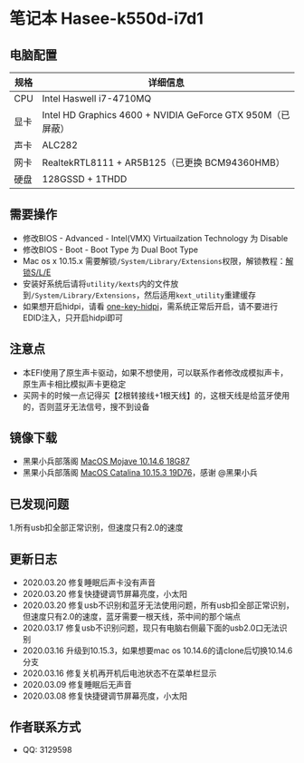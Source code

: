# 笔记本 Hasee-k550d-i7d1


## 电脑配置
| 规格  | 详细信息     |
| ---- | ----------  |
| CPU | Intel Haswell i7-4710MQ |
| 显卡 | Intel HD Graphics 4600 + NVIDIA GeForce GTX 950M（已屏蔽） |
| 声卡 | ALC282 |
| 网卡 | RealtekRTL8111 + AR5B125（已更换 BCM94360HMB） |
| 硬盘 | 128GSSD + 1THDD |


## 需要操作
- 修改BIOS - Advanced - Intel(VMX) Virtuailzation Technology 为 Disable
- 修改BIOS - Boot - Boot Type 为 Dual Boot Type
- Mac os x 10.15.x 需要解锁`/System/Library/Extensions`权限，解锁教程：[解锁S/L/E](https://www.jianshu.com/p/ea9c81841afa)
- 安装好系统后请将`utility/kexts`内的文件放到`/System/Library/Extensions`，然后适用`kext_utility`重建缓存
- 如果想开启hidpi，请看 [one-key-hidpi](https://github.com/xzhih/one-key-hidpi)，需系统正常后开启，请不要进行EDID注入，只开启hidpi即可

## 注意点
- 本EFI使用了原生声卡驱动，如果不想使用，可以联系作者修改成模拟声卡，原生声卡相比模拟声卡更稳定
- 买网卡的时候一点记得买【2根转接线+1根天线】的，这根天线是给蓝牙使用的，否则蓝牙无法信号，搜不到设备

## 镜像下载
- 黑果小兵部落阁 [MacOS Mojave 10.14.6 18G87](https://blog.daliansky.net/macOS-Mojave-10.14.6-18G87-Release-version-with-Clover-5033-original-image.html
)
- 黑果小兵部落阁 [MacOS Catalina 10.15.3 19D76](https://blog.daliansky.net/macOS-Catalina-10.15.3-19D76-Release-version-with-Clover-5103-original-image-Double-EFI-Version.html
)，感谢 @黑果小兵

## 已发现问题
1.所有usb扣全部正常识别，但速度只有2.0的速度

## 更新日志
- 2020.03.20 修复睡眠后声卡没有声音
- 2020.03.20 修复快捷键调节屏幕亮度，小太阳
- 2020.03.20 修复usb不识别和蓝牙无法使用问题，所有usb扣全部正常识别，但速度只有2.0的速度，蓝牙需要一根天线，茶中间的那个端点
- 2020.03.17 修复usb不识别问题，现只有电脑右侧最下面的usb2.0口无法识别
- 2020.03.16 升级到10.15.3，如果想要mac os 10.14.6的请clone后切换10.14.6分支
- 2020.03.16 修复关机再开机后电池状态不在菜单栏显示
- 2020.03.09 修复睡眠后无声音
- 2020.03.08 修复快捷键调节屏幕亮度，小太阳


## 作者联系方式
- QQ: 3129598
